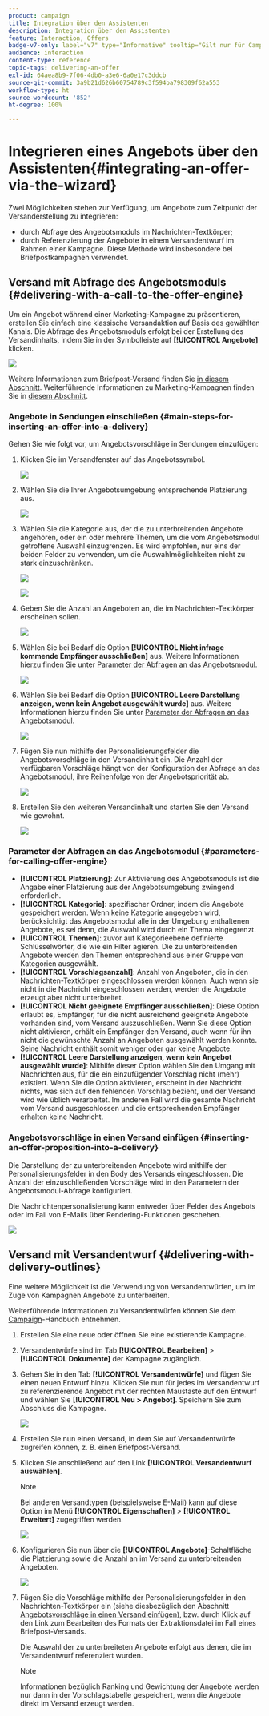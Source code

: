 ```yaml
---
product: campaign
title: Integration über den Assistenten
description: Integration über den Assistenten
feature: Interaction, Offers
badge-v7-only: label="v7" type="Informative" tooltip="Gilt nur für Campaign Classic v7"
audience: interaction
content-type: reference
topic-tags: delivering-an-offer
exl-id: 64aea8b9-7f06-4db0-a3e6-6a0e17c3ddcb
source-git-commit: 3a9b21d626b60754789c3f594ba798309f62a553
workflow-type: ht
source-wordcount: '852'
ht-degree: 100%

---
```


# Integrieren eines Angebots über den Assistenten{#integrating-an-offer-via-the-wizard}



Zwei Möglichkeiten stehen zur Verfügung, um Angebote zum Zeitpunkt der Versanderstellung zu integrieren:

* durch Abfrage des Angebotsmoduls im Nachrichten-Textkörper;
* durch Referenzierung der Angebote in einem Versandentwurf im Rahmen einer Kampagne. Diese Methode wird insbesondere bei Briefpostkampagnen verwendet.

## Versand mit Abfrage des Angebotsmoduls {#delivering-with-a-call-to-the-offer-engine}

Um ein Angebot während einer Marketing-Kampagne zu präsentieren, erstellen Sie einfach eine klassische Versandaktion auf Basis des gewählten Kanals. Die Abfrage des Angebotsmoduls erfolgt bei der Erstellung des Versandinhalts, indem Sie in der Symbolleiste auf **[!UICONTROL Angebote]** klicken.

![](assets/offer_delivery_009.png)

Weitere Informationen zum Briefpost-Versand finden Sie [in diesem Abschnitt](../../delivery/using/about-direct-mail-channel.md). Weiterführende Informationen zu Marketing-Kampagnen finden Sie in [diesem Abschnitt](../../campaign/using/setting-up-marketing-campaigns.md).

### Angebote in Sendungen einschließen {#main-steps-for-inserting-an-offer-into-a-delivery}

Gehen Sie wie folgt vor, um Angebotsvorschläge in Sendungen einzufügen:

1. Klicken Sie im Versandfenster auf das Angebotssymbol.

   ![](assets/offer_delivery_001.png)

1. Wählen Sie die Ihrer Angebotsumgebung entsprechende Platzierung aus.

   ![](assets/offer_delivery_002.png)

1. Wählen Sie die Kategorie aus, der die zu unterbreitenden Angebote angehören, oder ein oder mehrere Themen, um die vom Angebotsmodul getroffene Auswahl einzugrenzen. Es wird empfohlen, nur eins der beiden Felder zu verwenden, um die Auswahlmöglichkeiten nicht zu stark einzuschränken.

   ![](assets/offer_delivery_003.png)

   ![](assets/offer_delivery_004.png)

1. Geben Sie die Anzahl an Angeboten an, die im Nachrichten-Textkörper erscheinen sollen.

   ![](assets/offer_delivery_005.png)

1. Wählen Sie bei Bedarf die Option **[!UICONTROL Nicht infrage kommende Empfänger ausschließen]** aus. Weitere Informationen hierzu finden Sie unter [Parameter der Abfragen an das Angebotsmodul](#parameters-for-calling-offer-engine).

   ![](assets/offer_delivery_006.png)

1. Wählen Sie bei Bedarf die Option **[!UICONTROL Leere Darstellung anzeigen, wenn kein Angebot ausgewählt wurde]** aus. Weitere Informationen hierzu finden Sie unter [Parameter der Abfragen an das Angebotsmodul](#parameters-for-calling-offer-engine).

   ![](assets/offer_delivery_007.png)

1. Fügen Sie nun mithilfe der Personalisierungsfelder die Angebotsvorschläge in den Versandinhalt ein. Die Anzahl der verfügbaren Vorschläge hängt von der Konfiguration der Abfrage an das Angebotsmodul, ihre Reihenfolge von der Angebotspriorität ab.

   ![](assets/offer_delivery_008.png)

1. Erstellen Sie den weiteren Versandinhalt und starten Sie den Versand wie gewohnt.

   ![](assets/offer_delivery_010.png)

### Parameter der Abfragen an das Angebotsmodul {#parameters-for-calling-offer-engine}

* **[!UICONTROL Platzierung]**: Zur Aktivierung des Angebotsmoduls ist die Angabe einer Platzierung aus der Angebotsumgebung zwingend erforderlich.
* **[!UICONTROL Kategorie]**: spezifischer Ordner, indem die Angebote gespeichert werden. Wenn keine Kategorie angegeben wird, berücksichtigt das Angebotsmodul alle in der Umgebung enthaltenen Angebote, es sei denn, die Auswahl wird durch ein Thema eingegrenzt.
* **[!UICONTROL Themen]**: zuvor auf Kategorieebene definierte Schlüsselwörter, die wie ein Filter agieren. Die zu unterbreitenden Angebote werden den Themen entsprechend aus einer Gruppe von Kategorien ausgewählt.
* **[!UICONTROL Vorschlagsanzahl]**: Anzahl von Angeboten, die in den Nachrichten-Textkörper eingeschlossen werden können. Auch wenn sie nicht in die Nachricht eingeschlossen werden, werden die Angebote erzeugt aber nicht unterbreitet.
* **[!UICONTROL Nicht geeignete Empfänger ausschließen]**: Diese Option erlaubt es, Empfänger, für die nicht ausreichend geeignete Angebote vorhanden sind, vom Versand auszuschließen. Wenn Sie diese Option nicht aktivieren, erhält ein Empfänger den Versand, auch wenn für ihn nicht die gewünschte Anzahl an Angeboten ausgewählt werden konnte. Seine Nachricht enthält somit weniger oder gar keine Angebote.
* **[!UICONTROL Leere Darstellung anzeigen, wenn kein Angebot ausgewählt wurde]**: Mithilfe dieser Option wählen Sie den Umgang mit Nachrichten aus, für die ein einzufügender Vorschlag nicht (mehr) existiert. Wenn Sie die Option aktivieren, erscheint in der Nachricht nichts, was sich auf den fehlenden Vorschlag bezieht, und der Versand wird wie üblich verarbeitet. Im anderen Fall wird die gesamte Nachricht vom Versand ausgeschlossen und die entsprechenden Empfänger erhalten keine Nachricht.

### Angebotsvorschläge in einen Versand einfügen {#inserting-an-offer-proposition-into-a-delivery}

Die Darstellung der zu unterbreitenden Angebote wird mithilfe der Personalisierungsfelder in den Body des Versands eingeschlossen. Die Anzahl der einzuschließenden Vorschläge wird in den Parametern der Angebotsmodul-Abfrage konfiguriert.

Die Nachrichtenpersonalisierung kann entweder über Felder des Angebots oder im Fall von E-Mails über Rendering-Funktionen geschehen.

![](assets/offer_delivery_011.png)

## Versand mit Versandentwurf {#delivering-with-delivery-outlines}

Eine weitere Möglichkeit ist die Verwendung von Versandentwürfen, um im Zuge von Kampagnen Angebote zu unterbreiten.

Weiterführende Informationen zu Versandentwürfen können Sie dem [Campaign](../../campaign/using/marketing-campaign-deliveries.md#associating-and-structuring-resources-linked-via-a-delivery-outline)-Handbuch entnehmen.

1. Erstellen Sie eine neue oder öffnen Sie eine existierende Kampagne.
1. Versandentwürfe sind im Tab **[!UICONTROL Bearbeiten]** > **[!UICONTROL Dokumente]** der Kampagne zugänglich.
1. Gehen Sie in den Tab **[!UICONTROL Versandentwürfe]** und fügen Sie einen neuen Entwurf hinzu. Klicken Sie nun für jedes im Versandentwurf zu referenzierende Angebot mit der rechten Maustaste auf den Entwurf und wählen Sie **[!UICONTROL Neu > Angebot]**. Speichern Sie zum Abschluss die Kampagne.

   ![](assets/int_compo_offre1.png)

1. Erstellen Sie nun einen Versand, in dem Sie auf Versandentwürfe zugreifen können, z. B. einen Briefpost-Versand.
1. Klicken Sie anschließend auf den Link **[!UICONTROL Versandentwurf auswählen]**.

   >[!NOTE]
   >
   >Bei anderen Versandtypen (beispielsweise E-Mail) kann auf diese Option im Menü **[!UICONTROL Eigenschaften]** > **[!UICONTROL Erweitert]** zugegriffen werden.

   ![](assets/int_compo_offre2.png)

1. Konfigurieren Sie nun über die **[!UICONTROL Angebote]**-Schaltfläche die Platzierung sowie die Anzahl an im Versand zu unterbreitenden Angeboten.

   ![](assets/int_compo_offre3.png)

1. Fügen Sie die Vorschläge mithilfe der Personalisierungsfelder in den Nachrichten-Textkörper ein (siehe diesbezüglich den Abschnitt [Angebotsvorschläge in einen Versand einfügen](#inserting-an-offer-proposition-into-a-delivery)), bzw. durch Klick auf den Link zum Bearbeiten des Formats der Extraktionsdatei im Fall eines Briefpost-Versands.

   Die Auswahl der zu unterbreiteten Angebote erfolgt aus denen, die im Versandentwurf referenziert wurden.

   >[!NOTE]
   >
   >Informationen bezüglich Ranking und Gewichtung der Angebote werden nur dann in der Vorschlagstabelle gespeichert, wenn die Angebote direkt im Versand erzeugt werden.

